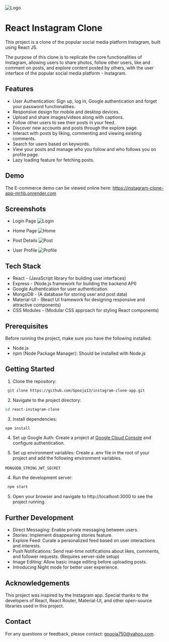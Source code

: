 


![Logo](https://res.cloudinary.com/cloudtrial/image/upload/v1705078914/rvaqu4tqxajhmkbcnta8.ico)

# React Instagram Clone 

This project is a clone of the popular social media platform Instagram, built using React JS. 

The purpose of this clone is to replicate the core functionalities of Instagram, allowing users to share photos, follow other users, like and comment on posts, and explore content posted by others, with the user interface of the popular social media platform - Instagram.

## Features

- User Authentication: Sign up, log in, Google authentication and forget your password functionalities.
- Responsive design for mobile and desktop devices.
- Upload and share images/videos along with captions.
- Follow other users to see their posts in your feed.
- Discover new accounts and posts through the explore page.
- Interact with posts by liking, commenting and viewing existing comments.
- Search for users based on keywords.
- View your posts and manage who you follow and who follows you on profile page.
- Lazy loading feature for fetching posts.

## Demo

The E-commerce demo can be viewed online here:
https://instagram-clone-app-mrhb.onrender.com


## Screenshots

- Login Page
![Login](https://res.cloudinary.com/cloudtrial/image/upload/v1715067745/Screenshot_209_qun4un.png)

- Home Page
![Home](https://res.cloudinary.com/cloudtrial/image/upload/v1715067746/Screenshot_210_t97s3r.png)

- Post Details
![Post](https://res.cloudinary.com/cloudtrial/image/upload/v1715067749/Screenshot_215_coor37.png)

- User Profile
![Profile](https://res.cloudinary.com/cloudtrial/image/upload/v1715067750/Screenshot_221_pyocbi.png)

## Tech Stack

- React - (JavaScript library for building user interfaces)
- Express - (Node.js framework for building the backend API)
- Google Authentication for user authentication
- MongoDB - (A database for storing user and post data)
- Material-UI - (React UI framework for designing responsive and attractive components)
- CSS Modules - (Modular CSS approach for styling React components)

## Prerequisites

Before running the project, make sure you have the following installed:

- Node.js
- npm (Node Package Manager): Should be installed with Node.js
## Getting Started

1. Clone the repository: 
```bash
 git clone https://github.com/Gpooja13/instagram-clone-app.git
```

2. Navigate to the project directory:
```bash
cd react-instagram-clone
```

3. Install dependencies: 
```bash
npm install
```
4. Set up Google Auth: Create a project at [Google Cloud Console](https://console.cloud.google.com) and configure authentication.

3. Set up environment variables: Create a .env file in the root of your project and add the following environment variables.

`MONGODB_STRING`
`JWT_SECRET`

4. Run the development server: 
```bash
 npm start
```

5. Open your browser and navigate to http://localhost:3000 to see the project running.

## Further Development

- Direct Messaging: Enable private messaging between users.
- Stories: Implement disappearing stories feature.
- Explore Feed: Curate a personalized feed based on user interactions and interests.
- Push Notifications: Send real-time notifications about likes, comments, and follower requests. (Requires server-side setup)
- Image Editing: Allow basic image editing before uploading posts.
- Introducing Night mode for better user experience.

## Acknowledgements

This project was inspired by the Instagram app.
Special thanks to the developers of React, React Router, Material-UI, and other open-source libraries used in this project.


## Contact

For any questions or feedback, please contact: gpooja750@yahoo.com.

